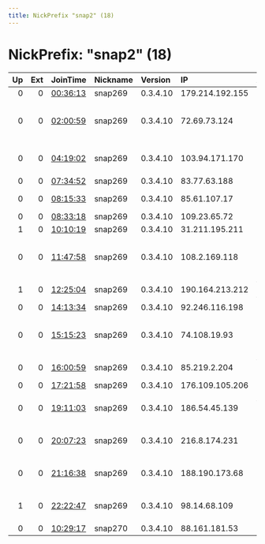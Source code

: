 ```yaml
---
title: NickPrefix "snap2" (18)
---
```


# NickPrefix: "snap2" (18)

|   Up |   Ext | JoinTime                                                                                            | Nickname   | Version   | IP              | AS                                       | CC   |   ORp |   Dirp | OS    | Contact   |   eFamMembers |
|-----:|------:|:----------------------------------------------------------------------------------------------------|:-----------|:----------|:----------------|:-----------------------------------------|:-----|------:|-------:|:------|:----------|--------------:|
|    0 |     0 | [00:36:13](https://metrics.torproject.org/rs.html#details/59FF22A30AC82FAFB39BBD3A9D6BCB5455784DC5) | snap269    | 0.3.4.10  | 179.214.192.155 | CLARO S.A.                               | br   | 39131 |      0 | Linux | None      |             1 |
|    0 |     0 | [02:00:59](https://metrics.torproject.org/rs.html#details/634F87869B472E1A4441AFA8E30C00E3813F2FB7) | snap269    | 0.3.4.10  | 72.69.73.124    | MCI Communications Services, Inc. d/b/a  | us   | 41797 |      0 | Linux | None      |             1 |
|    0 |     0 | [04:19:02](https://metrics.torproject.org/rs.html#details/5573F33E43EAB34F29F0052B4C562C5E715F967E) | snap269    | 0.3.4.10  | 103.94.171.170  | PT Bali Towerindo Sentra, Tbk            | id   | 44577 |      0 | Linux | None      |             1 |
|    0 |     0 | [07:34:52](https://metrics.torproject.org/rs.html#details/F005D4EB002DA81E5BED62F404F72DE6FAA5D85A) | snap269    | 0.3.4.10  | 83.77.63.188    | Bluewin                                  | ch   | 38089 |      0 | Linux | None      |             1 |
|    0 |     0 | [08:15:33](https://metrics.torproject.org/rs.html#details/62B0334312C9ED3326499B4F8F2991CED4918486) | snap269    | 0.3.4.10  | 85.61.107.17    | Orange Espagne SA                        | es   | 36039 |      0 | Linux | None      |             1 |
|    0 |     0 | [08:33:18](https://metrics.torproject.org/rs.html#details/C574A609100868EBA17F8A41E9AFB89468C7B3C4) | snap269    | 0.3.4.10  | 109.23.65.72    | SFR SA                                   | fr   | 40305 |      0 | Linux | None      |             1 |
|    1 |     0 | [10:10:19](https://metrics.torproject.org/rs.html#details/89CCE380F2B86BF1EEABA8DD2110D719CB14BE4F) | snap269    | 0.3.4.10  | 31.211.195.211  | Ownit AB                                 | se   | 35173 |      0 | Linux | None      |             1 |
|    0 |     0 | [11:47:58](https://metrics.torproject.org/rs.html#details/8CA31A60B76584DA3642EBB180BA6488FEB7564F) | snap269    | 0.3.4.10  | 108.2.169.118   | MCI Communications Services, Inc. d/b/a  | us   | 45767 |      0 | Linux | None      |             1 |
|    1 |     0 | [12:25:04](https://metrics.torproject.org/rs.html#details/5B4078E79B76A16B331CBB89FC6851364EEA2C6B) | snap269    | 0.3.4.10  | 190.164.213.212 | VTR BANDA ANCHA S.A.                     | cl   | 41987 |      0 | Linux | None      |             1 |
|    0 |     0 | [14:13:34](https://metrics.torproject.org/rs.html#details/1B52A41ADFC238C35048D8804F93A44F656B479E) | snap269    | 0.3.4.10  | 92.246.116.198  | Interplanet S.r.l.                       | it   | 32903 |      0 | Linux | None      |             1 |
|    0 |     0 | [15:15:23](https://metrics.torproject.org/rs.html#details/E158AE2E95FC24C6E11C86BCDAF5D7486A5E1D85) | snap269    | 0.3.4.10  | 74.108.19.93    | MCI Communications Services, Inc. d/b/a  | us   | 44549 |      0 | Linux | None      |             1 |
|    0 |     0 | [16:00:59](https://metrics.torproject.org/rs.html#details/6BCA1FAD000F51056D7750B5454E941780172875) | snap269    | 0.3.4.10  | 85.219.2.204    | Vodafone Ono, S.A.                       | es   | 40747 |      0 | Linux | None      |             1 |
|    0 |     0 | [17:21:58](https://metrics.torproject.org/rs.html#details/018145619CAE9AE62FC664296AA0EBEADA14F388) | snap269    | 0.3.4.10  | 176.109.105.206 | OOO MediaSeti                            | ru   | 40029 |      0 | Linux | None      |             1 |
|    0 |     0 | [19:11:03](https://metrics.torproject.org/rs.html#details/7547D54D59EDBCE42F6BD103086C0D6F80AE7427) | snap269    | 0.3.4.10  | 186.54.45.139   | Administracion Nacional de Telecomunicac | uy   | 41457 |      0 | Linux | None      |             1 |
|    0 |     0 | [20:07:23](https://metrics.torproject.org/rs.html#details/1B25830D5E014C398967BBB1069D83045768E74F) | snap269    | 0.3.4.10  | 216.8.174.231   | Managed Network Systems Inc.             | ca   | 45913 |      0 | Linux | None      |             1 |
|    0 |     0 | [21:16:38](https://metrics.torproject.org/rs.html#details/384D3FA3FA0D5B3E9AB7C1C340CC011AEA8C7345) | snap269    | 0.3.4.10  | 188.190.173.68  | Global Technology Ukraine Ltd            | ua   | 41065 |      0 | Linux | None      |             1 |
|    1 |     0 | [22:22:47](https://metrics.torproject.org/rs.html#details/A825518471E5A7997FB6843CA7D6708554ED7944) | snap269    | 0.3.4.10  | 98.14.68.109    | Time Warner Cable Internet LLC           | us   | 43671 |      0 | Linux | None      |             1 |
|    0 |     0 | [10:29:17](https://metrics.torproject.org/rs.html#details/153AC132AF5ABD79A81ACE376DF13150BF7C5D5D) | snap270    | 0.3.4.10  | 88.161.181.53   | Free SAS                                 | fr   | 40081 |      0 | Linux | None      |             1 |
